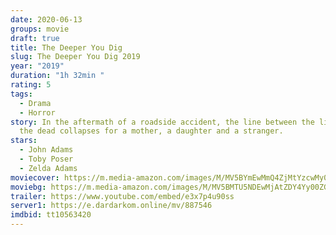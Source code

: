 ```yaml
---
date: 2020-06-13
groups: movie
draft: true
title: The Deeper You Dig
slug: The Deeper You Dig 2019
year: "2019"
duration: "1h 32min "
rating: 5
tags:
  - Drama
  - Horror
story: In the aftermath of a roadside accident, the line between the living and
  the dead collapses for a mother, a daughter and a stranger.
stars:
  - John Adams
  - Toby Poser
  - Zelda Adams
moviecover: https://m.media-amazon.com/images/M/MV5BYmEwMmQ4ZjMtYzcwMy00ZTAzLWI4ZTQtMGNmNWY0YjAyZjA5XkEyXkFqcGdeQXVyNjUxMjc1OTM@._V1_SY1000_CR0,0,646,1000_AL_.jpg
moviebg: https://m.media-amazon.com/images/M/MV5BMTU5NDEwMjAtZDY4Yy00ZGFiLWI3YTEtMWQ4ZDhhM2U5YjQ4XkEyXkFqcGdeQXVyNjUxMjc1OTM@._V1_.jpg
trailer: https://www.youtube.com/embed/e3x7p4u90ss
server1: https://e.dardarkom.online/mv/887546
imdbid: tt10563420
---
```

